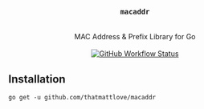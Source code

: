 <div align="center">
<h3>
    <code>macaddr</code>
</h3>
<br/>
MAC Address & Prefix Library for Go
<br/>
<br/>
    <a href="https://github.com/thatmattlove/go-macaddr/actions?query=workflow%3Atest">
    <img alt="GitHub Workflow Status" src="https://img.shields.io/github/workflow/status/thatmattlove/go-macaddr/test?style=for-the-badge">
    </a>
</div>

## Installation

```
go get -u github.com/thatmattlove/macaddr
```
